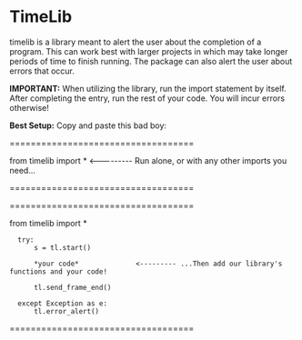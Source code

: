 # TimeLib

timelib is a library meant to alert the user about the 
completion of a program. This can work best with larger
projects in which may take longer periods of time to 
finish running. The package can also alert the user
about errors that occur.

**IMPORTANT:**
  When utilizing the library, run the import statement by itself. After 
  completing the entry, run the rest of your code. You will incur errors otherwise!

**Best Setup:**
Copy and paste this bad boy:


===================================

from timelib import *              <--------- Run alone, or with any other imports you need...

===================================

===================================

from timelib import *

      try:
          s = tl.start() 

          *your code*              <--------- ...Then add our library's functions and your code!

          tl.send_frame_end()
      
      except Exception as e:
          tl.error_alert()

===================================